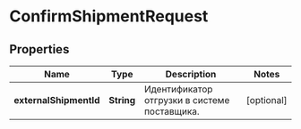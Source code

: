 

# ConfirmShipmentRequest

## Properties

Name | Type | Description | Notes
------------ | ------------- | ------------- | -------------
**externalShipmentId** | **String** | Идентификатор отгрузки в системе поставщика. |  [optional]





